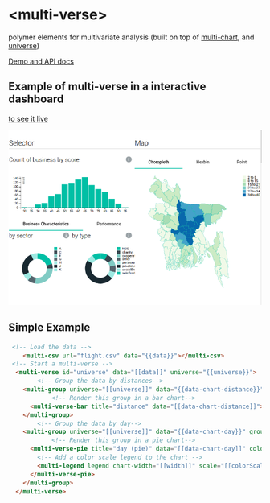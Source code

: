 # \<multi-verse\>

polymer elements for multivariate analysis (built on top of [multi-chart](https://github.com/PolymerEl/multi-chart), and [universe](https://github.com/crossfilter/universe))

[Demo and API docs](http://polymerel.github.io/multi-verse/components/multi-verse/)


## Example of multi-verse in a interactive dashboard

[to see it live](https://test.preignition.org/analytics/analytics/overview)
<div>
  <img src="https://raw.githubusercontent.com/PolymerEl/multi-verse/master/images/analysis.png" width="600"></img>
</div>


## Simple Example

```html
 <!-- Load the data -->
	<multi-csv url="flight.csv" data="{{data}}"></multi-csv>
 <!-- Start a multi-verse -->
  <multi-verse id="universe" data="[[data]]" universe="{{universe}}">
 		<!-- Group the data by distances-->
    <multi-group universe="[[universe]]" data="{{data-chart-distance}}" group-by="distances">
 			<!-- Render this group in a bar chart-->
      <multi-verse-bar title="distance" data="[[data-chart-distance]]"> </multi-verse-bar>
    </multi-group>
 		<!-- Group the data by day-->
    <multi-group universe="[[universe]]" data="{{data-chart-day}}" group-by="day">
 			<!-- Render this group in a pie chart-->
      <multi-verse-pie title="day (pie)" data="[[data-chart-day]]" color-scale="{{colorScale}}" width="{{width}}">
      	<!-- Add a color scale legend to the chart -->
        <multi-legend legend chart-width="[[width]]" scale="[[colorScale]]" position="top-right"></multi-legend>
      </multi-verse-pie>
    </multi-group>
  </multi-verse>
```





